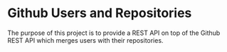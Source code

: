# Github Users and Repositories
The purpose of this project is to provide a REST API on top of the Github REST API which merges users with their repositories.
